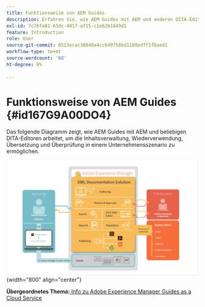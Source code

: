 ```yaml
---
title: Funktionsweise von AEM Guides
description: Erfahren Sie, wie AEM Guides mit AEM und anderen DITA-Editoren zusammenarbeitet, um Content Management, Wiederverwendung, Übersetzung und Überprüfung in einem Unternehmensszenario zu ermöglichen.
exl-id: 7c76fa01-63dc-4017-af15-c1e62b1849d1
feature: Introduction
role: User
source-git-commit: 0513ecac38840a4cc649758bd1180edff1f8aed1
workflow-type: tm+mt
source-wordcount: '68'
ht-degree: 0%

---
```


# Funktionsweise von AEM Guides {#id167G9A00DO4}

Das folgende Diagramm zeigt, wie AEM Guides mit AEM und beliebigen DITA-Editoren arbeitet, um die Inhaltsverwaltung, Wiederverwendung, Übersetzung und Überprüfung in einem Unternehmensszenario zu ermöglichen.

![](images/xml-add-on-how-it-works.png){width="800" align="center"}


**Übergeordnetes Thema:**[ Info zu Adobe Experience Manager Guides as a Cloud Service](intro.md)
